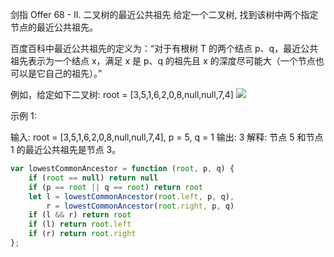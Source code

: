 剑指 Offer 68 - II. 二叉树的最近公共祖先
给定一个二叉树, 找到该树中两个指定节点的最近公共祖先。

百度百科中最近公共祖先的定义为：“对于有根树 T 的两个结点 p、q，最近公共祖先表示为一个结点 x，满足 x 是 p、q 的祖先且 x 的深度尽可能大（一个节点也可以是它自己的祖先）。”

例如，给定如下二叉树:  root = [3,5,1,6,2,0,8,null,null,7,4]
![](https://assets.leetcode-cn.com/aliyun-lc-upload/uploads/2018/12/15/binarytree.png)


 

示例 1:

输入: root = [3,5,1,6,2,0,8,null,null,7,4], p = 5, q = 1
输出: 3
解释: 节点 5 和节点 1 的最近公共祖先是节点 3。

```js
var lowestCommonAncestor = function (root, p, q) {
    if (root == null) return null
    if (p == root || q == root) return root
    let l = lowestCommonAncestor(root.left, p, q),
        r = lowestCommonAncestor(root.right, p, q)
    if (l && r) return root
    if (l) return root.left
    if (r) return root.right
};
